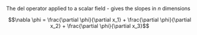 The del operator applied to a scalar field - gives the slopes in *n* dimensions

$$\nabla \phi = \frac{\partial \phi}{\partial x_1} + \frac{\partial \phi}{\partial x_2} + \frac{\partial \phi}{\partial x_3}$$
